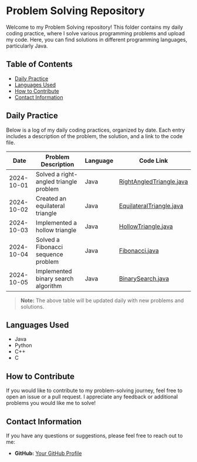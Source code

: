 # Problem Solving Repository

Welcome to my Problem Solving repository! This folder contains my daily coding practice, where I solve various programming problems and upload my code. Here, you can find solutions in different programming languages, particularly Java.

## Table of Contents

- [Daily Practice](#daily-practice)
- [Languages Used](#Java)
- [How to Contribute](#how-to-contribute)
- [Contact Information](#contact-information)

## Daily Practice

Below is a log of my daily coding practices, organized by date. Each entry includes a description of the problem, the solution, and a link to the code file.

| Date       | Problem Description                    | Language | Code Link                          |
|------------|----------------------------------------|----------|------------------------------------|
| 2024-10-01 | Solved a right-angled triangle problem | Java     | [RightAngledTriangle.java](./RightAngledTriangle.java) |
| 2024-10-02 | Created an equilateral triangle        | Java     | [EquilateralTriangle.java](./EquilateralTriangle.java) |
| 2024-10-03 | Implemented a hollow triangle          | Java     | [HollowTriangle.java](./HollowTriangle.java) |
| 2024-10-04 | Solved a Fibonacci sequence problem    | Java     | [Fibonacci.java](./Fibonacci.java) |
| 2024-10-05 | Implemented binary search algorithm    | Java     | [BinarySearch.java](./BinarySearch.java) |

> **Note:** The above table will be updated daily with new problems and solutions.

## Languages Used

- Java
- Python
- C++
- C

## How to Contribute

If you would like to contribute to my problem-solving journey, feel free to open an issue or a pull request. I appreciate any feedback or additional problems you would like me to solve!

## Contact Information

If you have any questions or suggestions, please feel free to reach out to me:

- **GitHub:** [Your GitHub Profile](https://github.com/hari7261)
